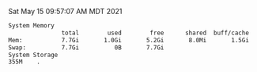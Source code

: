 Sat May 15 09:57:07 AM MDT 2021
```bash
System Memory
               total        used        free      shared  buff/cache   available
Mem:           7.7Gi       1.0Gi       5.2Gi       8.0Mi       1.5Gi       6.4Gi
Swap:          7.7Gi          0B       7.7Gi
System Storage
355M	.
```
